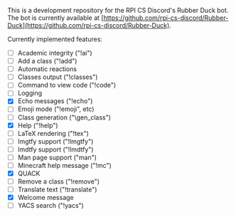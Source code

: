 This is a development repository for the RPI CS Discord's Rubber Duck bot.  The bot is currently available at [https://github.com/rpi-cs-discord/Rubber-Duck](https://github.com/rpi-cs-discord/Rubber-Duck).

Currently implemented features:
* [ ] Academic integrity ("!ai")
* [ ] Add a class ("!add")
* [ ] Automatic reactions
* [ ] Classes output ("!classes")
* [ ] Command to view code ("!code")
* [ ] Logging
* [X] Echo messages ("!echo")
* [ ] Emoji mode ("!emoji", etc)
* [ ] Class generation ("\gen_class")
* [X] Help ("!help")
* [ ] LaTeX rendering ("!tex")
* [ ] lmgtfy support ("!lmgtfy")
* [ ] lmdtfy support ("!lmdtfy")
* [ ] Man page support ("man")
* [ ] Minecraft help message ("!mc")
* [X] QUACK
* [ ] Remove a class ("!remove")
* [ ] Translate text ("!translate")
* [X] Welcome message
* [ ] YACS search ("!yacs")
